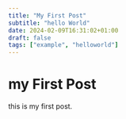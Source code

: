 ```yaml
---
title: "My First Post"
subtitle: "hello World"
date: 2024-02-09T16:31:02+01:00
draft: false
tags: ["example", "helloworld"]
---
```


# my First Post
this is my first post.